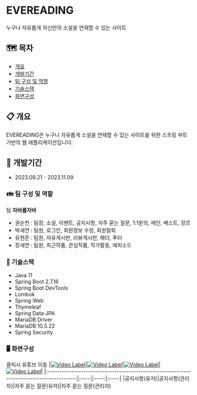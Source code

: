 # EVEREADING
누구나 자유롭게 자신만의 소설을 연재할 수 있는 사이트

## :world_map: 목차
- [개요](#clipboard-개요)
- [개발기간](#date-개발기간)
- [팀 구성 및 역할](#family-팀-구성-및-역할)
- [기술스택](#hammer-기술스택)
- [화면구성](#desktop_computer-화면구성)

## :clipboard: 개요
EVEREADING은 누구나 자유롭게 소설을 연재할 수 있는 사이트를 위한 스프링 부트 기반의 웹 애플리케이션입니다.

## :date: 개발기간
- 2023.09.21 - 2023.11.09

### :family: 팀 구성 및 역할
팀 **자바를자바**
- 권순천 : 팀장, 소설, 이벤트, 공지사항, 자주 묻는 질문, 1:1문의, 메인, 베스트, 장르
- 박새연 : 팀원, 로그인, 회원정보 수정, 회원탈퇴
- 유현준 : 팀원, 자유게시판, 리뷰게시판, 헤더, 푸터
- 장새연 : 팀원, 최근작품, 관심작품, 작가활동, 에피소드

### :hammer: 기술스택
- Java 11
- Spring Boot 2.7.16
- Spring Boot DevTools
- Lombok
- Spring Web
- Thymeleaf
- Spring Data JPA
- MariaDB Driver
- MariaDB 10.5.22
- Spring Security

### :desktop_computer: 화면구성
클릭시 유튜브 이동
|[![Video Label](http://img.youtube.com/vi/0Su34mcylNY/0.jpg)](https://youtu.be/0Su34mcylNY)|[![Video Label](http://img.youtube.com/vi/nddusFny8Qs/0.jpg)](https://youtu.be/nddusFny8Qs)|[![Video Label](http://img.youtube.com/vi/Ezl6Jli_qlw/0.jpg)](https://youtu.be/Ezl6Jli_qlw)|[![Video Label](http://img.youtube.com/vi/7N6b1WKFdcY/0.jpg)](https://youtu.be/7N6b1WKFdcY)|
|:-----------------------------------------------------------------------------------------:|:----:|:----:|:----:|
|공지사항(유저)|공지사항(관리자)|자주 묻는 질문(유저)|자주 묻는 질문(관리자)